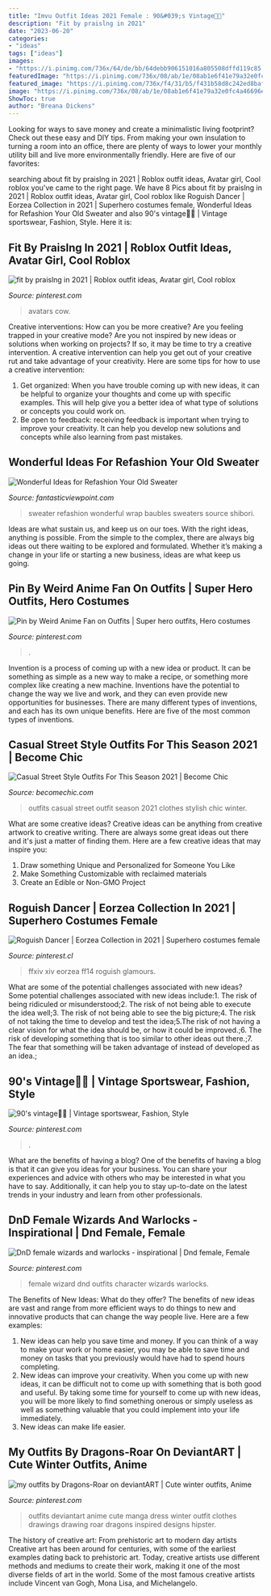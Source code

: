 ```yaml
---
title: "Imvu Outfit Ideas 2021 Female : 90&#039;s Vintage💟💟"
description: "Fit by praislng in 2021"
date: "2023-06-20"
categories:
- "ideas"
tags: ["ideas"]
images:
- "https://i.pinimg.com/736x/64/de/bb/64debb906151016a805508dffd119c85.jpg"
featuredImage: "https://i.pinimg.com/736x/08/ab/1e/08ab1e6f41e79a32e0fc4a46696e174e.jpg"
featured_image: "https://i.pinimg.com/736x/f4/31/b5/f431b58d8c242ed8baf78bb31c738c0e.jpg"
image: "https://i.pinimg.com/736x/08/ab/1e/08ab1e6f41e79a32e0fc4a46696e174e.jpg"
ShowToc: true
author: "Breana Dickens"
---
```



Looking for ways to save money and create a minimalistic living footprint? Check out these easy and DIY tips. From making your own insulation to turning a room into an office, there are plenty of ways to lower your monthly utility bill and live more environmentally friendly. Here are five of our favorites: 

	

		
searching about fit by praislng in 2021 | Roblox outfit ideas, Avatar girl, Cool roblox you've came to the right page. We have 8 Pics about fit by praislng in 2021 | Roblox outfit ideas, Avatar girl, Cool roblox like Roguish Dancer | Eorzea Collection in 2021 | Superhero costumes female, Wonderful Ideas for Refashion Your Old Sweater and also 90&#039;s vintage💟💟 | Vintage sportswear, Fashion, Style. Here it is:
		
    
## Fit By Praislng In 2021 | Roblox Outfit Ideas, Avatar Girl, Cool Roblox

<img loading=lazy src="https://i.pinimg.com/736x/08/ab/1e/08ab1e6f41e79a32e0fc4a46696e174e.jpg" onerror="this.onerror=null;this.src='https://tse1.mm.bing.net/th?id=OIP.3_wUqJRh68cOIQw_bsvcEAHaOk&amp;pid=15.1';" alt="fit by praislng in 2021 | Roblox outfit ideas, Avatar girl, Cool roblox">

_Source: pinterest.com_

>avatars cow. 

	

Creative interventions: How can you be more creative?
Are you feeling trapped in your creative mode? Are you not inspired by new ideas or solutions when working on projects? If so, it may be time to try a creative intervention. A creative intervention can help you get out of your creative rut and take advantage of your creativity. Here are some tips for how to use a creative intervention: 
1. Get organized: When you have trouble coming up with new ideas, it can be helpful to organize your thoughts and come up with specific examples. This will help give you a better idea of what type of solutions or concepts you could work on. 
2. Be open to feedback: receiving feedback is important when trying to improve your creativity. It can help you develop new solutions and concepts while also learning from past mistakes. 

    
## Wonderful Ideas For Refashion Your Old Sweater

<img loading=lazy src="http://www.fantasticviewpoint.com/wp-content/uploads/2013/11/just-add-baubles.jpg" onerror="this.onerror=null;this.src='https://tse1.mm.bing.net/th?id=OIP.OxPqDkf27g-GWiQTDw3L8wHaLN&amp;pid=15.1';" alt="Wonderful Ideas for Refashion Your Old Sweater">

_Source: fantasticviewpoint.com_

>sweater refashion wonderful wrap baubles sweaters source shibori. 

	

Ideas are what sustain us, and keep us on our toes. With the right ideas, anything is possible. From the simple to the complex, there are always big ideas out there waiting to be explored and formulated. Whether it’s making a change in your life or starting a new business, ideas are what keep us going.

    
## Pin By Weird Anime Fan On Outfits | Super Hero Outfits, Hero Costumes

<img loading=lazy src="https://i.pinimg.com/736x/64/de/bb/64debb906151016a805508dffd119c85.jpg" onerror="this.onerror=null;this.src='https://tse2.mm.bing.net/th?id=OIP.OPuSDK_c9NLzzgVpcIFTFgHaKu&amp;pid=15.1';" alt="Pin by Weird Anime Fan on Outfits | Super hero outfits, Hero costumes">

_Source: pinterest.com_

>. 

	

Invention is a process of coming up with a new idea or product. It can be something as simple as a new way to make a recipe, or something more complex like creating a new machine. Inventions have the potential to change the way we live and work, and they can even provide new opportunities for businesses. There are many different types of inventions, and each has its own unique benefits. Here are five of the most common types of inventions.

    
## Casual Street Style Outfits For This Season 2021 | Become Chic

<img loading=lazy src="http://becomechic.com/wp-content/uploads/2015/06/Casual-Street-Style-Outfits-For-This-Season-2015-23-701x1330.jpg" onerror="this.onerror=null;this.src='https://tse2.mm.bing.net/th?id=OIP.9AM8OQoh0bAQVPItIMXM7QHaOD&amp;pid=15.1';" alt="Casual Street Style Outfits For This Season 2021 | Become Chic">

_Source: becomechic.com_

>outfits casual street outfit season 2021 clothes stylish chic winter. 

	

What are some creative ideas?
Creative ideas can be anything from creative artwork to creative writing. There are always some great ideas out there and it's just a matter of finding them. Here are a few creative ideas that may inspire you:
1. Draw something Unique and Personalized for Someone You Like
2. Make Something Customizable with reclaimed materials
3. Create an Edible or Non-GMO Project

    
## Roguish Dancer | Eorzea Collection In 2021 | Superhero Costumes Female

<img loading=lazy src="https://i.pinimg.com/736x/f4/31/b5/f431b58d8c242ed8baf78bb31c738c0e.jpg" onerror="this.onerror=null;this.src='https://tse3.mm.bing.net/th?id=OIP.gdH-MKjFaXPVIe-9OUptFgAAAA&amp;pid=15.1';" alt="Roguish Dancer | Eorzea Collection in 2021 | Superhero costumes female">

_Source: pinterest.cl_

>ffxiv xiv eorzea ff14 roguish glamours. 

	

What are some of the potential challenges associated with new ideas?
Some potential challenges associated with new ideas include:1. The risk of being ridiculed or misunderstood;2. The risk of not being able to execute the idea well;3. The risk of not being able to see the big picture;4. The risk of not taking the time to develop and test the idea;5.The risk of not having a clear vision for what the idea should be, or how it could be improved.;6. The risk of developing something that is too similar to other ideas out there.;7. The fear that something will be taken advantage of instead of developed as an idea.;
    
## 90&#039;s Vintage💟💟 | Vintage Sportswear, Fashion, Style

<img loading=lazy src="https://i.pinimg.com/736x/9a/db/5d/9adb5dc021dd9d4a637151e4d3b82302.jpg" onerror="this.onerror=null;this.src='https://tse1.mm.bing.net/th?id=OIP.MInu65XOSyVi77U08_tghAHaNK&amp;pid=15.1';" alt="90&#039;s vintage💟💟 | Vintage sportswear, Fashion, Style">

_Source: pinterest.com_

>. 

	

What are the benefits of having a blog?
One of the benefits of having a blog is that it can give you ideas for your business. You can share your experiences and advice with others who may be interested in what you have to say. Additionally, it can help you to stay up-to-date on the latest trends in your industry and learn from other professionals.

    
## DnD Female Wizards And Warlocks - Inspirational | Dnd Female, Female

<img loading=lazy src="https://i.pinimg.com/736x/85/27/bd/8527bd7b14968bc8c58554f229c9e8b6.jpg" onerror="this.onerror=null;this.src='https://tse1.mm.bing.net/th?id=OIP.Ha9ng-W_Ahh4oTlF30G0xAHaKe&amp;pid=15.1';" alt="DnD female wizards and warlocks - inspirational | Dnd female, Female">

_Source: pinterest.com_

>female wizard dnd outfits character wizards warlocks. 

	

The Benefits of New Ideas: What do they offer?
The benefits of new ideas are vast and range from more efficient ways to do things to new and innovative products that can change the way people live. Here are a few examples: 
1. New ideas can help you save time and money. If you can think of a way to make your work or home easier, you may be able to save time and money on tasks that you previously would have had to spend hours completing. 
2. New ideas can improve your creativity. When you come up with new ideas, it can be difficult not to come up with something that is both good and useful. By taking some time for yourself to come up with new ideas, you will be more likely to find something onerous or simply useless as well as something valuable that you could implement into your life immediately. 
3. New ideas can make life easier.

    
## My Outfits By Dragons-Roar On DeviantART | Cute Winter Outfits, Anime

<img loading=lazy src="https://i.pinimg.com/736x/f2/b9/b4/f2b9b44aa8d13b000cbbd2b7be0ee6d7--my-outfit-manga-girl.jpg" onerror="this.onerror=null;this.src='https://tse4.mm.bing.net/th?id=OIP.INAFo-Wy3UuKDUuLPzK96AHaLh&amp;pid=15.1';" alt="my outfits by Dragons-Roar on deviantART | Cute winter outfits, Anime">

_Source: pinterest.com_

>outfits deviantart anime cute manga dress winter outfit clothes drawings drawing roar dragons inspired designs hipster. 

	

The history of creative art: From prehistoric art to modern day artists
Creative art has been around for centuries, with some of the earliest examples dating back to prehistoric art. Today, creative artists use different methods and mediums to create their work, making it one of the most diverse fields of art in the world. Some of the most famous creative artists include Vincent van Gogh, Mona Lisa, and Michelangelo.

